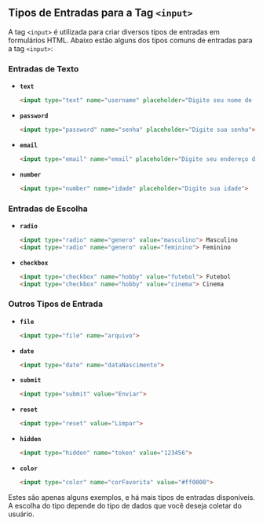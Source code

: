 ## Tipos de Entradas para a Tag `<input>`

A tag `<input>` é utilizada para criar diversos tipos de entradas em formulários HTML. Abaixo estão alguns dos tipos comuns de entradas para a tag `<input>`:

### Entradas de Texto

- **`text`**
  ```html
  <input type="text" name="username" placeholder="Digite seu nome de usuário">
  ```

- **`password`**
  ```html
  <input type="password" name="senha" placeholder="Digite sua senha">
  ```

- **`email`**
  ```html
  <input type="email" name="email" placeholder="Digite seu endereço de e-mail">
  ```

- **`number`**
  ```html
  <input type="number" name="idade" placeholder="Digite sua idade">
  ```

### Entradas de Escolha

- **`radio`**
  ```html
  <input type="radio" name="genero" value="masculino"> Masculino
  <input type="radio" name="genero" value="feminino"> Feminino
  ```

- **`checkbox`**
  ```html
  <input type="checkbox" name="hobby" value="futebol"> Futebol
  <input type="checkbox" name="hobby" value="cinema"> Cinema
  ```

### Outros Tipos de Entrada

- **`file`**
  ```html
  <input type="file" name="arquivo">
  ```

- **`date`**
  ```html
  <input type="date" name="dataNascimento">
  ```

- **`submit`**
  ```html
  <input type="submit" value="Enviar">
  ```

- **`reset`**
  ```html
  <input type="reset" value="Limpar">
  ```

- **`hidden`**
  ```html
  <input type="hidden" name="token" value="123456">
  ```

- **`color`**
  ```html
  <input type="color" name="corFavorita" value="#ff0000">
  ```

Estes são apenas alguns exemplos, e há mais tipos de entradas disponíveis. A escolha do tipo depende do tipo de dados que você deseja coletar do usuário.